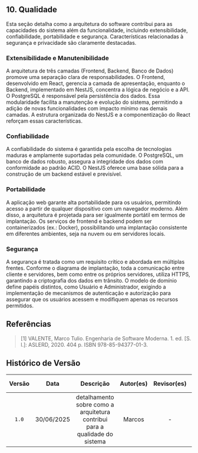 ## 10. Qualidade

Esta seção detalha como a arquitetura do software contribui para as capacidades do sistema além da funcionalidade, incluindo extensibilidade, confiabilidade, portabilidade e segurança. Características relacionadas à segurança e privacidade são claramente destacadas.

### Extensibilidade e Manutenibilidade

A arquitetura de três camadas (Frontend, Backend, Banco de Dados) promove uma separação clara de responsabilidades. O Frontend, desenvolvido em React, gerencia a camada de apresentação, enquanto o Backend, implementado em NestJS, concentra a lógica de negócio e a API. O PostgreSQL é responsável pela persistência dos dados. Essa modularidade facilita a manutenção e evolução do sistema, permitindo a adição de novas funcionalidades com impacto mínimo nas demais camadas. A estrutura organizada do NestJS e a componentização do React reforçam essas características.

### Confiabilidade

A confiabilidade do sistema é garantida pela escolha de tecnologias maduras e amplamente suportadas pela comunidade. O PostgreSQL, um banco de dados robusto, assegura a integridade dos dados com conformidade ao padrão ACID. O NestJS oferece uma base sólida para a construção de um backend estável e previsível.

### Portabilidade

A aplicação web garante alta portabilidade para os usuários, permitindo acesso a partir de qualquer dispositivo com um navegador moderno. Além disso, a arquitetura é projetada para ser igualmente portátil em termos de implantação. Os serviços de frontend e backend podem ser containerizados (ex.: Docker), possibilitando uma implantação consistente em diferentes ambientes, seja na nuvem ou em servidores locais.

### Segurança

A segurança é tratada como um requisito crítico e abordada em múltiplas frentes. Conforme o diagrama de implantação, toda a comunicação entre cliente e servidores, bem como entre os próprios servidores, utiliza HTTPS, garantindo a criptografia dos dados em trânsito. O modelo de domínio define papéis distintos, como Usuário e Administrador, exigindo a implementação de mecanismos de autenticação e autorização para assegurar que os usuários acessem e modifiquem apenas os recursos permitidos.

## Referências 

> [1] VALENTE, Marco Tulio. Engenharia de Software Moderna. 1. ed. [S. l.]: ASLERD, 2020. 404 p. ISBN 978-85-94377-01-3.</br>

## Histórico de Versão

| Versão | Data | Descrição | Autor(es) | Revisor(es) | Comentário do Revisor |
| :-: | :-: | :-: | :-: | :-: | :-: |
| `1.0` | 30/06/2025  | detalhamento sobre como a arquitetura contribui para a qualidade do sistema| Marcos| - | - |
